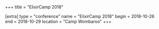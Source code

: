 +++
title = "ElixirCamp 2018"

[extra]
type = "conference"
name = "ElixirCamp 2018"
begin = 2018-10-26
end = 2018-10-29
location = "Camp Wombaroo"
+++

